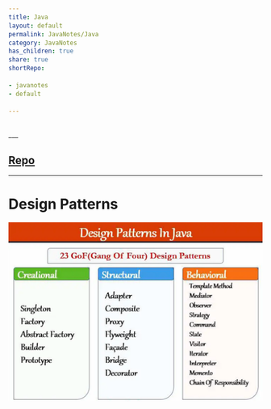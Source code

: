 ```yaml
---
title: Java
layout: default
permalink: JavaNotes/Java
category: JavaNotes
has_children: true
share: true
shortRepo:

- javanotes
- default

---
```


<br/>            
___

## [Repo](https://github.com/14paxton/JavaNotes)

---

# Design Patterns

![JavaDesignPaterns.png](..%2Fassets%2Fimages%2FJavaDesignPaterns.png)